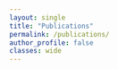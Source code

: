 ```yaml
---
layout: single
title: "Publications"
permalink: /publications/
author_profile: false
classes: wide
---
```

